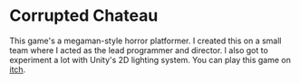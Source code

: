 # Corrupted Chateau

This game's a megaman-style horror platformer. I created this on a small team where I acted as the lead programmer and director. I also got to experiment a lot with Unity's 2D lighting system. You can play this game on [itch](https://thermitefe8.itch.io/corrupted-chateau).